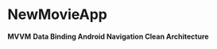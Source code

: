 # NewMovieApp

<b>MVVM</b> 
<b> Data Binding </b>
<b> Android Navigation </b>
<b> Clean Architecture </b>
